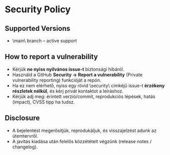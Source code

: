 ﻿# Security Policy

## Supported Versions
- \main\ branch – active support

## How to report a vulnerability
- Kérjük **ne nyiss nyilvános issue-t** biztonsági hibáról.
- Használd a GitHub **Security → Report a vulnerability** (Private vulnerability reporting) funkcióját a repón.
- Ha ez nem elérhető, nyiss egy rövid \security\ címkéjű issue-t **érzékeny részletek nélkül**, és kérj privát kontaktot a leíráshoz.
- Kérjük adj meg: érintett verzió/commit, reprodukciós lépések, hatás (impact), CVSS tipp ha tudsz.

## Disclosure
- A bejelentést megerősítjük, reprodukáljuk, és visszajelzést adunk az ütemtervről.
- A javítás kiadása után felelős közzétételt végzünk (release notes / changelog).
